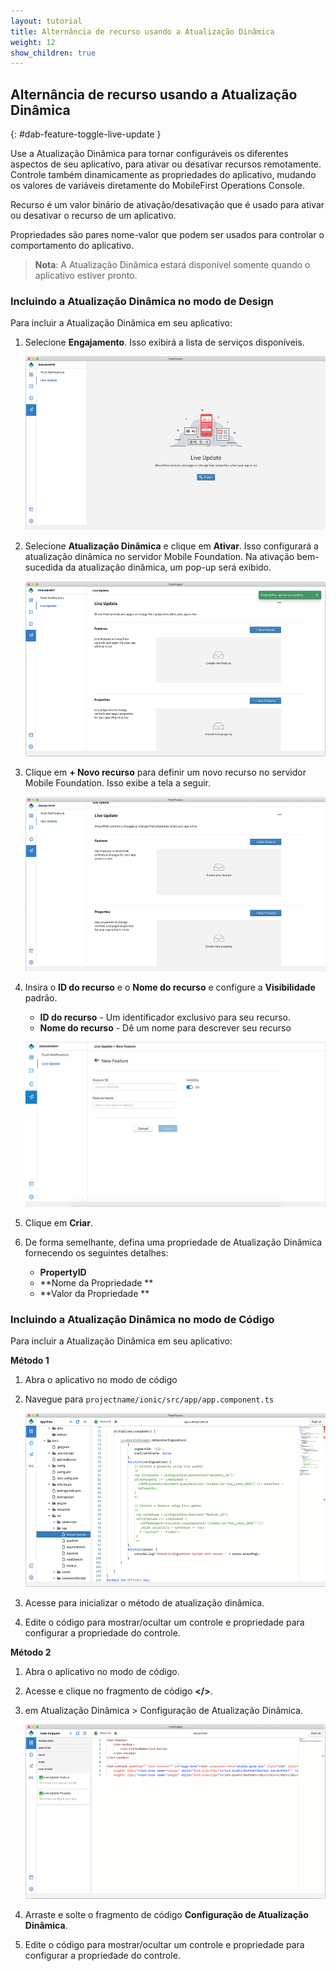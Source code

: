 ```yaml
---
layout: tutorial
title: Alternância de recurso usando a Atualização Dinâmica
weight: 12
show_children: true
---
```

<!-- NLS_CHARSET=UTF-8 -->
## Alternância de recurso usando a Atualização Dinâmica
{: #dab-feature-toggle-live-update }

Use a Atualização Dinâmica para tornar configuráveis os diferentes aspectos de seu aplicativo, para ativar ou desativar recursos remotamente. Controle também dinamicamente as propriedades do aplicativo, mudando os valores de variáveis diretamente do MobileFirst Operations Console.

Recurso é um valor binário de ativação/desativação que é usado para ativar ou desativar o recurso de um aplicativo.

Propriedades são pares nome-valor que podem ser usados para controlar o comportamento do aplicativo.

>**Nota**: A Atualização Dinâmica estará disponível somente quando o aplicativo estiver pronto.


### Incluindo a Atualização Dinâmica no modo de Design

Para incluir a Atualização Dinâmica em seu aplicativo:

1. Selecione **Engajamento**. Isso exibirá a lista de serviços disponíveis.

    ![Atualização Dinâmica de engajamento](dab-live-update.png)

2. Selecione **Atualização Dinâmica** e clique em **Ativar**. Isso configurará a atualização dinâmica no servidor Mobile Foundation. Na ativação bem-sucedida da atualização dinâmica, um pop-up será exibido.

    ![Ativar Atualização Dinâmica](dab-live-update-enable.png)

3. Clique em **+ Novo recurso** para definir um novo recurso no servidor Mobile Foundation. Isso exibe a tela a seguir.

    ![novo recurso](dab-live-update-new-feature.png)

4. Insira o **ID do recurso** e o **Nome do recurso** e configure a **Visibilidade** padrão.

    * **ID do recurso** - Um identificador exclusivo para seu recurso.
    * **Nome do recurso** - Dê um nome para descrever seu recurso

    ![nova propriedade](dab-live-update-feature-new.png)

5. Clique em **Criar**.

6. De forma semelhante, defina uma propriedade de Atualização Dinâmica fornecendo os seguintes detalhes:

    * **PropertyID**
    * **Nome da Propriedade
**
    * **Valor da Propriedade
**

### Incluindo a Atualização Dinâmica no modo de Código

Para incluir a Atualização Dinâmica em seu aplicativo:

**Método
1**

1. Abra o aplicativo no modo de código
2. Navegue para `projectname/ionic/src/app/app.component.ts`

    ![método 1 da nova propriedade](dab-live-update-new-feature-code.png)

3. Acesse para inicializar o método de atualização dinâmica.
4. Edite o código para mostrar/ocultar um controle e propriedade para configurar a propriedade do controle.

**Método 2**

1. Abra o aplicativo no modo de código.
2. Acesse e clique no fragmento de código **</>**.
3. em Atualização Dinâmica > Configuração de Atualização Dinâmica.

    ![método 2 da nova propriedade](dab-live-update-new-feature-code-snippet.png)

4. Arraste e solte o fragmento de código **Configuração de Atualização Dinâmica**.
5. Edite o código para mostrar/ocultar um controle e propriedade para configurar a propriedade do controle.


